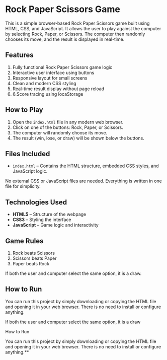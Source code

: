# Rock Paper Scissors Game

This is a simple browser-based Rock Paper Scissors game built using HTML, CSS, and JavaScript. It allows the user to play against the computer by selecting Rock, Paper, or Scissors. The computer then randomly chooses its move, and the result is displayed in real-time.

## Features

1. Fully functional Rock Paper Scissors game logic  
2. Interactive user interface using buttons  
3. Responsive layout for small screens  
4. Clean and modern CSS styling  
5. Real-time result display without page reload
6. 6.Score tracing using locaStorage

## How to Play

1. Open the `index.html` file in any modern web browser.  
2. Click on one of the buttons: Rock, Paper, or Scissors.  
3. The computer will randomly choose its move.  
4. The result (win, lose, or draw) will be shown below the buttons.  

## Files Included

- `index.html` – Contains the HTML structure, embedded CSS styles, and JavaScript logic.  

No external CSS or JavaScript files are needed. Everything is written in one file for simplicity.

## Technologies Used

- **HTML5** – Structure of the webpage  
- **CSS3** – Styling the interface  
- **JavaScript** – Game logic and interactivity  

## Game Rules

1. Rock beats Scissors  
2. Scissors beats Paper  
3. Paper beats Rock  

If both the user and computer select the same option, it is a draw.

## How to Run

You can run this project by simply downloading or copying the HTML file and opening it in your web browser. There is no need to install or configure anything.

If both the user and computer select the same option, it is a draw

How to Run

You can run this project by simply downloading or copying the HTML file and opening it in your web browser. There is no need to install or configure anything.**
